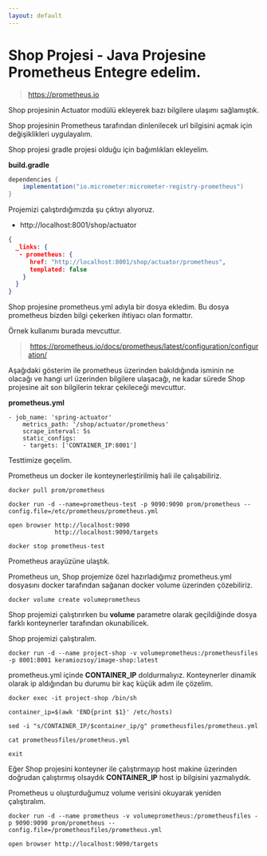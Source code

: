```yaml
---
layout: default
---
```

# Shop Projesi - Java Projesine Prometheus Entegre edelim.

> https://prometheus.io

Shop projesinin Actuator modülü ekleyerek bazı bilgilere ulaşımı sağlamıştık.

Shop projesinin Prometheus tarafından dinlenilecek url bilgisini açmak için değişiklikleri uygulayalım.

Shop projesi gradle projesi olduğu için bağımlıkları ekleyelim.

**build.gradle**

```groovy
dependencies {
	implementation("io.micrometer:micrometer-registry-prometheus")
}
```
Projemizi çalıştırdığımızda şu çıktıyı alıyoruz.

- http://localhost:8001/shop/actuator


```json
{
  _links: {
   - prometheus: {
      href: "http://localhost:8001/shop/actuator/prometheus",
      templated: false
    }
  }
}
```

Shop projesine prometheus.yml adıyla bir dosya ekledim. Bu dosya prometheus bizden bilgi çekerken ihtiyacı olan formattır.

Örnek kullanımı burada mevcuttur.

> https://prometheus.io/docs/prometheus/latest/configuration/configuration/


Aşağıdaki gösterim ile prometheus üzerinden bakıldığında isminin ne olacağı ve hangi url üzerinden bilgilere ulaşacağı,
ne kadar sürede Shop projesine ait son bilgilerin tekrar çekileceği mevcuttur.

**prometheus.yml**

```
- job_name: 'spring-actuator'
    metrics_path: '/shop/actuator/prometheus'
    scrape_interval: 5s
    static_configs:
    - targets: ['CONTAINER_IP:8001']
```

Testtimize geçelim.

Prometheus un docker ile konteynerleştirilmiş hali ile çalışabiliriz.

```
docker pull prom/prometheus

docker run -d --name=prometheus-test -p 9090:9090 prom/prometheus --config.file=/etc/prometheus/prometheus.yml

open browser http://localhost:9090
             http://localhost:9090/targets
	     
docker stop prometheus-test
```

Prometheus arayüzüne ulaştık.

Prometheus un, Shop projemize özel hazırladığımız prometheus.yml dosyasını 
docker tarafından sağanan docker volume üzerinden çözebiliriz.

```
docker volume create volumeprometheus
```

Shop projemizi çalıştırırken bu **volume**  parametre olarak  geçildiğinde dosya farklı konteynerler tarafından okunabilicek.

Shop projemizi çalıştıralım.

```
docker run -d --name project-shop -v volumeprometheus:/prometheusfiles -p 8001:8001 keramiozsoy/image-shop:latest

```

prometheus.yml içinde **CONTAINER_IP** doldurmalıyız. Konteynerler dinamik olarak ip aldığından bu durumu
bir kaç küçük adım ile çözelim.

```
docker exec -it project-shop /bin/sh

container_ip=$(awk 'END{print $1}' /etc/hosts)

sed -i "s/CONTAINER_IP/$container_ip/g" prometheusfiles/prometheus.yml

cat prometheusfiles/prometheus.yml

exit
```

Eğer Shop projesini konteyner ile çalıştırmayıp host makine üzerinden doğrudan çalıştırmış olsaydık **CONTAINER_IP** host ip bilgisini yazmalıydık.

Prometheus u oluşturduğumuz volume verisini okuyarak yeniden çalıştıralım.

```
docker run -d --name prometheus -v volumeprometheus:/prometheusfiles -p 9090:9090 prom/prometheus --config.file=/prometheusfiles/prometheus.yml

open browser http://localhost:9090/targets
```
